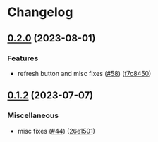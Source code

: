 # Changelog

## [0.2.0](https://github.com/sygmaprotocol/explorer-ui/compare/v0.1.2...v0.2.0) (2023-08-01)


### Features

* refresh button and misc fixes ([#58](https://github.com/sygmaprotocol/explorer-ui/issues/58)) ([f7c8450](https://github.com/sygmaprotocol/explorer-ui/commit/f7c84507ce798ed2a8272ab6e3ef8f900c078dde))

## [0.1.2](https://github.com/sygmaprotocol/explorer-ui/compare/v0.1.1...v0.1.2) (2023-07-07)


### Miscellaneous

* misc fixes ([#44](https://github.com/sygmaprotocol/explorer-ui/issues/44)) ([26e1501](https://github.com/sygmaprotocol/explorer-ui/commit/26e150159c72d132119ebe21f10c440250930bfa))
